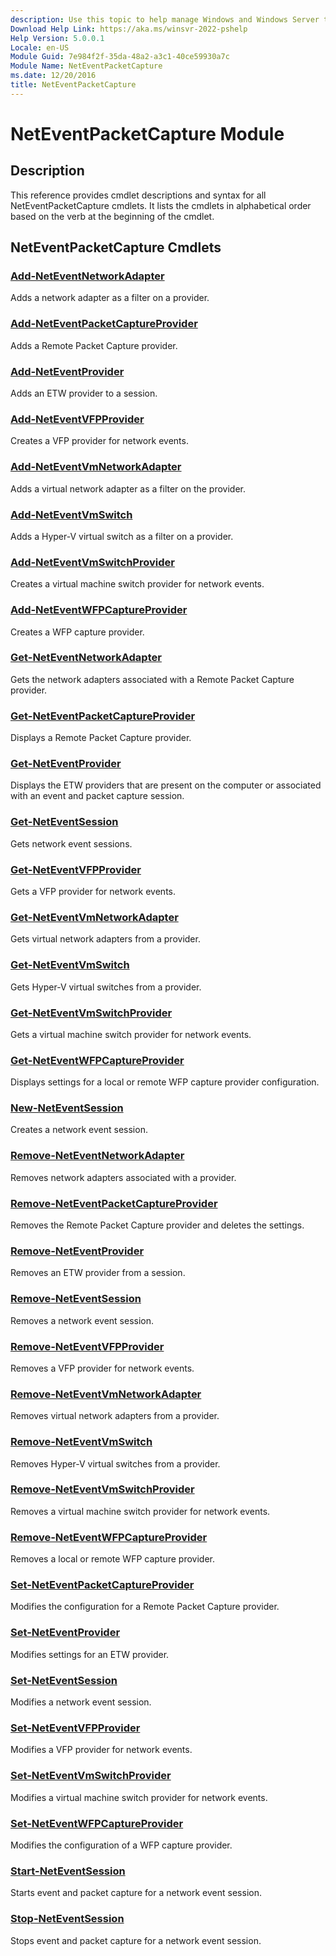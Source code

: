 ```yaml
---
description: Use this topic to help manage Windows and Windows Server technologies with Windows PowerShell.
Download Help Link: https://aka.ms/winsvr-2022-pshelp
Help Version: 5.0.0.1
Locale: en-US
Module Guid: 7e984f2f-35da-48a2-a3c1-40ce59930a7c
Module Name: NetEventPacketCapture
ms.date: 12/20/2016
title: NetEventPacketCapture
---
```


# NetEventPacketCapture Module
## Description
This reference provides cmdlet descriptions and syntax for all NetEventPacketCapture cmdlets. It lists the cmdlets in alphabetical order based on the verb at the beginning of the cmdlet.

## NetEventPacketCapture Cmdlets
### [Add-NetEventNetworkAdapter](./Add-NetEventNetworkAdapter.md)
Adds a network adapter as a filter on a provider.

### [Add-NetEventPacketCaptureProvider](./Add-NetEventPacketCaptureProvider.md)
Adds a Remote Packet Capture provider.

### [Add-NetEventProvider](./Add-NetEventProvider.md)
Adds an ETW provider to a session.

### [Add-NetEventVFPProvider](Add-NetEventVFPProvider.md)
Creates a VFP provider for network events.

### [Add-NetEventVmNetworkAdapter](Add-NetEventVmNetworkAdapter.md)
Adds a virtual network adapter as a filter on the provider.

### [Add-NetEventVmSwitch](./Add-NetEventVmSwitch.md)
Adds a Hyper-V virtual switch as a filter on a provider.

### [Add-NetEventVmSwitchProvider](Add-NetEventVmSwitchProvider.md)
Creates a virtual machine switch provider for network events.

### [Add-NetEventWFPCaptureProvider](Add-NetEventWFPCaptureProvider.md)
Creates a WFP capture provider.

### [Get-NetEventNetworkAdapter](./Get-NetEventNetworkAdapter.md)
Gets the network adapters associated with a Remote Packet Capture provider.

### [Get-NetEventPacketCaptureProvider](./Get-NetEventPacketCaptureProvider.md)
Displays a Remote Packet Capture provider.

### [Get-NetEventProvider](./Get-NetEventProvider.md)
Displays the ETW providers that are present on the computer or associated with an event and packet capture session.

### [Get-NetEventSession](./Get-NetEventSession.md)
Gets network event sessions.

### [Get-NetEventVFPProvider](Get-NetEventVFPProvider.md)
Gets a VFP provider for network events.

### [Get-NetEventVmNetworkAdapter](Get-NetEventVmNetworkAdapter.md)
Gets virtual network adapters from a provider.

### [Get-NetEventVmSwitch](./Get-NetEventVmSwitch.md)
Gets Hyper-V virtual switches from a provider.

### [Get-NetEventVmSwitchProvider](Get-NetEventVmSwitchProvider.md)
Gets a virtual machine switch provider for network events.

### [Get-NetEventWFPCaptureProvider](Get-NetEventWFPCaptureProvider.md)
Displays settings for a local or remote WFP capture provider configuration.

### [New-NetEventSession](./New-NetEventSession.md)
Creates a network event session.

### [Remove-NetEventNetworkAdapter](./Remove-NetEventNetworkAdapter.md)
Removes network adapters associated with a provider.

### [Remove-NetEventPacketCaptureProvider](./Remove-NetEventPacketCaptureProvider.md)
Removes the Remote Packet Capture provider and deletes the settings.

### [Remove-NetEventProvider](./Remove-NetEventProvider.md)
Removes an ETW provider from a session.

### [Remove-NetEventSession](./Remove-NetEventSession.md)
Removes a network event session.

### [Remove-NetEventVFPProvider](Remove-NetEventVFPProvider.md)
Removes a VFP provider for network events.

### [Remove-NetEventVmNetworkAdapter](Remove-NetEventVmNetworkAdapter.md)
Removes virtual network adapters from a provider.

### [Remove-NetEventVmSwitch](./Remove-NetEventVmSwitch.md)
Removes Hyper-V virtual switches from a provider.

### [Remove-NetEventVmSwitchProvider](Remove-NetEventVmSwitchProvider.md)
Removes a virtual machine switch provider for network events.

### [Remove-NetEventWFPCaptureProvider](Remove-NetEventWFPCaptureProvider.md)
Removes a local or remote WFP capture provider.

### [Set-NetEventPacketCaptureProvider](./Set-NetEventPacketCaptureProvider.md)
Modifies the configuration for a Remote Packet Capture provider.

### [Set-NetEventProvider](./Set-NetEventProvider.md)
Modifies settings for an ETW provider.

### [Set-NetEventSession](./Set-NetEventSession.md)
Modifies a network event session.

### [Set-NetEventVFPProvider](Set-NetEventVFPProvider.md)
Modifies a VFP provider for network events.

### [Set-NetEventVmSwitchProvider](Set-NetEventVmSwitchProvider.md)
Modifies a virtual machine switch provider for network events.

### [Set-NetEventWFPCaptureProvider](Set-NetEventWFPCaptureProvider.md)
Modifies the configuration of a WFP capture provider.

### [Start-NetEventSession](./Start-NetEventSession.md)
Starts event and packet capture for a network event session.

### [Stop-NetEventSession](./Stop-NetEventSession.md)
Stops event and packet capture for a network event session.


